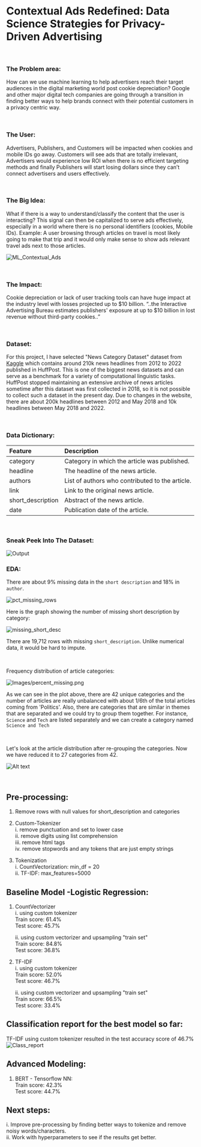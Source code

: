 # Contextual Ads Redefined: Data Science Strategies for Privacy-Driven Advertising


<br>

### The Problem area: 

How can we use machine learning to help advertisers reach their target audiences in the digital marketing world post cookie depreciation? Google and other major digital tech companies are going through a transition in finding better ways to help brands connect with their potential customers in a privacy centric way.

<br>

### The User: 

Advertisers, Publishers, and Customers will be impacted when cookies and mobile IDs go away. Customers will see ads that are totally irrelevant, Advertisers would experience low ROI when there is no efficient targeting methods and finally Publishers will start losing dollars since they can’t connect advertisers and users effectively.

<br>

### The Big Idea:  

What if there is a way to understand/classify the content that the user is interacting? This signal can then be capitalized to serve ads effectively, especially in a world where there is no personal identifiers (cookies, Mobile IDs). Example: A user browsing through articles on travel is most likely going to make that trip and it would only make sense to show ads relevant travel ads next to those articles. 

![ML_Contextual_Ads](Images/ML_ContextualAds.jpg)

<br>

### The Impact: 

Cookie depreciation or lack of user tracking tools can have huge impact at the industry level with losses projected up to $10 billion.
“..the Interactive Advertising Bureau estimates publishers' exposure at up to $10 billion in lost revenue without third-party cookies..” 

<br>

### Dataset:

For this project, I have selected "News Category Dataset" dataset from [Kaggle](https://www.kaggle.com/datasets/rmisra/news-category-dataset) which contains around 210k news headlines from 2012 to 2022 published in HuffPost. This is one of the biggest news datasets and can serve as a benchmark for a variety of computational linguistic tasks. HuffPost stopped maintaining an extensive archive of news articles sometime after this dataset was first collected in 2018, so it is not possible to collect such a dataset in the present day. Due to changes in the website, there are about 200k headlines between 2012 and May 2018 and 10k headlines between May 2018 and 2022.

<br>

### Data Dictionary:


| Feature      | Description                               |
|:--------------------|:------------------------------------------|
| category          | Category in which the article was published. |
| headline          | The headline of the news article.         |
| authors           | List of authors who contributed to the article. |
| link              | Link to the original news article.       |
| short_description | Abstract of the news article.            |
| date              | Publication date of the article.         |

<br>

### Sneak Peek Into The Dataset:

![Output](Images/Dataset_overview.png)


### EDA:

There are about 9% missing data in the `short description` and 18% in `author`.

![pct_missing_rows](Images/percent_missing.jpg)

Here is the graph showing the number of missing short description by category:

![missing_short_desc](Images/Missing_values_short_description_by_category.png)

There are 19,712 rows with missing `short_description`. Unlike numerical data, it would be hard to impute.

<br>

Frequency distribution of article categories:

![Images/percent_missing.png](Images/Count_of_number_of_articles_by_category.png)

As we can see in the plot above, there are 42 unique categories and the number of articles are really unbalanced with about 1/6th of the total articles coming from 'Politics'. Also, there are categories that are similar in themes that are separated and we could try to group them together. For instance, `Science` and `Tech` are listed separately and we can create a category named `Science and Tech`

<br>

 
Let's look at the article distribution after re-grouping the categories. Now we have reduced it to 27 categories from 42.

![Alt text](Images/Count_of_number_of_articles_by_category_after_regrouping.png)

<br>

## Pre-processing:

1. Remove rows with null values for short_description and categories

2. Custom-Tokenizer <br>
i. remove punctuation and set to lower case <br>
ii. remove digits using list comprehension <br>
iii. remove html tags <br>
iv. remove stopwords and any tokens that are just empty strings <br>


3. Tokenization <br>
i. CountVectorization: min_df = 20 <br>
ii. TF-IDF: max_features=5000


## Baseline Model -Logistic Regression:

1. CountVectorizer <br>
    i. using custom tokenizer <br>
    Train score: 61.4% <br>
Test score: 45.7%

    ii. using custom vectorizer and upsampling "train set" <br>
    Train score: 84.8% <br>
Test score: 36.8%

2. TF-IDF <br>
    i. using custom tokenizer <br>
    Train score: 52.0% <br>
Test score: 46.7%

    ii. using custom vectorizer and upsampling "train set" <br>
    Train score: 66.5% <br>
Test score: 33.4%

## Classification report for the best model so far:

TF-IDF using custom tokenizer resulted in the test accuracy score of 46.7% <br>
![Class_report](Images/Classification_score_tfidf_custom_tokenizer.jpg)


## Advanced Modeling:

1. BERT - Tensorflow NN: <br>
    Train score: 42.3% <br>
Test score: 44.7%


## Next steps:

i. Improve pre-processing by finding better ways to tokenize and remove noisy words/characters. <br>
ii. Work with hyperparameters to see if the results get better.